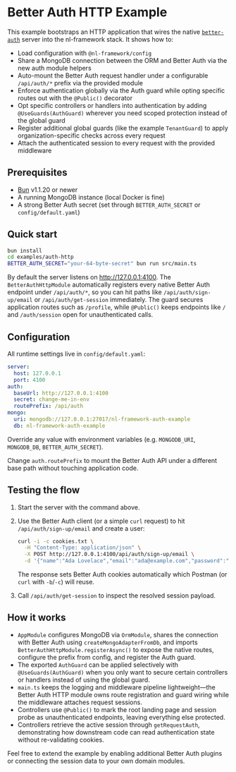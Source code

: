 # Better Auth HTTP Example

This example bootstraps an HTTP application that wires the native [`better-auth`](https://better-auth.com) server into the nl-framework stack. It shows how to:

- Load configuration with `@nl-framework/config`
- Share a MongoDB connection between the ORM and Better Auth via the new auth module helpers
- Auto-mount the Better Auth request handler under a configurable `/api/auth/*` prefix via the provided module
- Enforce authentication globally via the Auth guard while opting specific routes out with the `@Public()` decorator
- Opt specific controllers or handlers into authentication by adding `@UseGuards(AuthGuard)` wherever you need scoped protection instead of the global guard
- Register additional global guards (like the example `TenantGuard`) to apply organization-specific checks across every request
- Attach the authenticated session to every request with the provided middleware

## Prerequisites

- [Bun](https://bun.sh) v1.1.20 or newer
- A running MongoDB instance (local Docker is fine)
- A strong Better Auth secret (set through `BETTER_AUTH_SECRET` or `config/default.yaml`)

## Quick start

```bash
bun install
cd examples/auth-http
BETTER_AUTH_SECRET="your-64-byte-secret" bun run src/main.ts
```

By default the server listens on <http://127.0.0.1:4100>. The `BetterAuthHttpModule` automatically registers every native Better Auth endpoint under `/api/auth/*`, so you can hit paths like `/api/auth/sign-up/email` or `/api/auth/get-session` immediately. The guard secures application routes such as `/profile`, while `@Public()` keeps endpoints like `/` and `/auth/session` open for unauthenticated calls.

## Configuration

All runtime settings live in `config/default.yaml`:

```yaml
server:
  host: 127.0.0.1
  port: 4100
auth:
  baseUrl: http://127.0.0.1:4100
  secret: change-me-in-env
  routePrefix: /api/auth
mongo:
  uri: mongodb://127.0.0.1:27017/nl-framework-auth-example
  db: nl-framework-auth-example
```

Override any value with environment variables (e.g. `MONGODB_URI`, `MONGODB_DB`, `BETTER_AUTH_SECRET`).

Change `auth.routePrefix` to mount the Better Auth API under a different base path without touching application code.

## Testing the flow

1. Start the server with the command above.
2. Use the Better Auth client (or a simple `curl` request) to hit `/api/auth/sign-up/email` and create a user:

   ```bash
   curl -i -c cookies.txt \
     -H "Content-Type: application/json" \
     -X POST http://127.0.0.1:4100/api/auth/sign-up/email \
     -d '{"name":"Ada Lovelace","email":"ada@example.com","password":"Str0ngPassw0rd!","rememberMe":true}'
   ```

   The response sets Better Auth cookies automatically which Postman (or `curl` with `-b`/`-c`) will reuse.
3. Call `/api/auth/get-session` to inspect the resolved session payload.

## How it works

- `AppModule` configures MongoDB via `OrmModule`, shares the connection with Better Auth using `createMongoAdapterFromDb`, and imports `BetterAuthHttpModule.registerAsync()` to expose the native routes, configure the prefix from config, and register the Auth guard.
- The exported `AuthGuard` can be applied selectively with `@UseGuards(AuthGuard)` when you only want to secure certain controllers or handlers instead of using the global guard.
- `main.ts` keeps the logging and middleware pipeline lightweight—the Better Auth HTTP module owns route registration and guard wiring while the middleware attaches request sessions.
- Controllers use `@Public()` to mark the root landing page and session probe as unauthenticated endpoints, leaving everything else protected.
- Controllers retrieve the active session through `getRequestAuth`, demonstrating how downstream code can read authentication state without re-validating cookies.

Feel free to extend the example by enabling additional Better Auth plugins or connecting the session data to your own domain modules.
